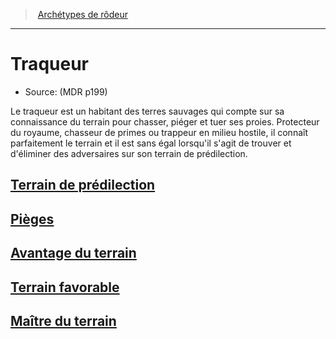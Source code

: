 ﻿---
!ClassItem
Name: Traqueur
Source: (MDR p199)
Id: ranger_tracker_hd.md#traqueur
RootId: ranger_tracker_hd.md
ParentLink: ranger_hd.md#archétypes-de-rôdeurs
ParentName: Archétypes de rôdeur
NameLevel: 1
---
>  [Archétypes de rôdeur](ranger_hd.md#archétypes-de-rôdeurs)

---


# Traqueur

- Source: (MDR p199)

Le traqueur est un habitant des terres sauvages qui compte sur sa connaissance du terrain pour chasser, piéger et tuer ses proies. Protecteur du royaume, chasseur de primes ou trappeur en milieu hostile, il connaît parfaitement le terrain et il est sans égal lorsqu'il s'agit de trouver et d'éliminer des adversaires sur son terrain de prédilection.



## [Terrain de prédilection](hd_ranger_tracker_terrain_de_predilection.md)



## [Pièges](hd_ranger_tracker_pieges.md)



## [Avantage du terrain](hd_ranger_tracker_avantage_du_terrain.md)



## [Terrain favorable](hd_ranger_tracker_terrain_favorable.md)



## [Maître du terrain](hd_ranger_tracker_maitre_du_terrain.md)

